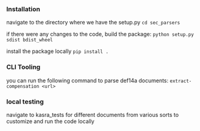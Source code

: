 


### Installation

navigate to the directory where we have the setup.py
```cd sec_parsers```

if there were any changes to the code, build the package:
```python setup.py sdist bdist_wheel```

install the package locally
```pip install .```


### CLI Tooling
you can run the following command to parse def14a documents:
```extract-compensation <url>```

### local testing
navigate to kasra_tests for different documents from various sorts to customize and run the code locally

